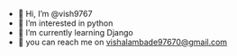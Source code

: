- 👋 Hi, I’m @vish9767
- 👀 I’m interested in python
- 🌱 I’m currently learning Django
- 🚙 you can reach me on vishalambade97670@gmail.com
<!---
vish9767/vish9767 is a ✨ special ✨ repository because its `README.md` (this file) appears on your GitHub profile.
You can click the Preview link to take a look at your changes.
--->
